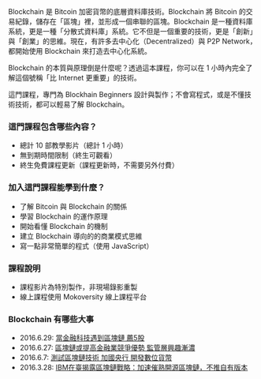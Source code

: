 
Blockchain 是 Bitcoin 加密貨幣的底層資料庫技術。Blockchain 將 Bitcoin 的交易紀錄，儲存在「區塊」裡，並形成一個串聯的區塊。Blockchain 是一種資料庫系統，更是一種「分散式資料庫」系統。它不但是一個重要的技術，更是「創新」與「創業」的思維。現在，有許多去中心化（Decentralized）與 P2P Network，都開始使用 Blockchain 來打造去中心化系統。

Blockchain 的本質與原理倒是什麼呢？透過這本課程，你可以在 1 小時內完全了解這個號稱「比 Internet 更重要」的技術。

這門課程，專門為 Blockhain Beginners 設計與製作；不會寫程式，或是不懂技術技術，都可以輕易了解 Blockchain。

### 這門課程包含哪些內容？

* 總計 10 部教學影片（總計 1 小時）
* 無到期時間限制（終生可觀看）
* 終生免費課程更新（課程更新時，不需要另外付費）

### 加入這門課程能學到什麼？

* 了解 Bitcoin 與 Blockchain 的關係
* 學習 Blockchain 的運作原理
* 開始看懂 Blockchain 的機制
* 建立 Blockchain 導向的的商業模式思維
* 寫一點非常簡單的程式（使用 JavaScript）

### 課程說明

* 課程影片為特別製作，非現場錄影重製
* 線上課程使用 Mokoversity 線上課程平台

### Blockchain 有哪些大事

* 2016.6.29: [當金融科技遇到區塊鏈 薦5股](http://news.cnyes.com/Content/20160629/20160629154055000387156.shtml)
* 2016.6.27: [區塊鏈或提高金融業競爭優勢 監管層興趣漸濃](http://news.cnyes.com/Content/20160627/20160627162016000395828.shtml)
* 2016.6.7: [測試區塊鏈技術 加國央行 開發數位貨幣](http://www.chinatimes.com/newspapers/20160618000093-260203)
* 2016.3.28: [IBM在臺揭露區塊鏈戰略：加速催熟開源區塊鏈，不推自有版本](http://www.ithome.com.tw/news/104954)
